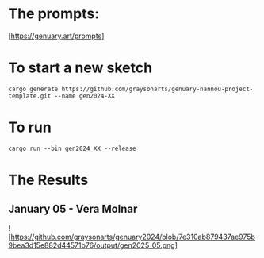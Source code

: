 # The prompts:

[https://genuary.art/prompts]

# To start a new sketch

```shell
cargo generate https://github.com/graysonarts/genuary-nannou-project-template.git --name gen2024-XX
```

# To run

```shell
cargo run --bin gen2024_XX --release
```

# The Results

## January 05 - Vera Molnar

![https://github.com/graysonarts/genuary2024/blob/7e310ab879437ae975b9bea3d15e882d44571b76/output/gen2025_05.png]
